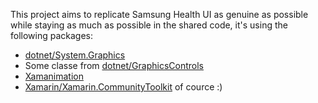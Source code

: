 This project aims to replicate Samsung Health UI as genuine as possible while staying as much as possible in the shared code, it's using the following packages:
- [dotnet/System.Graphics](https://github.com/dotnet/System.Graphics)
- Some classe from [dotnet/GraphicsControls](https://github.com/dotnet/GraphicsControls)
- [Xamanimation](https://github.com/jsuarezruiz/Xamanimation)
- [Xamarin/Xamarin.CommunityToolkit](https://github.com/Xamarin/XamarinCommunityToolkit) of cource :)
